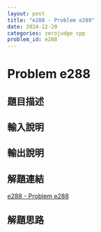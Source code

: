 ```yaml
---
layout: post
title: "e288 - Problem e288"
date: 2024-12-20
categories: zerojudge cpp
problem_id: e288
---
```


# Problem e288

## 題目描述



## 輸入說明



## 輸出說明



## 解題連結

[e288 - Problem e288](https://zerojudge.tw/ShowProblem?problemid=e288)

## 解題思路

